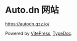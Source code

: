 # Auto.dn 网站

https://autodn.qzz.io/

Powered by [VitePress](https://vitepress.dev/), [TypeDoc](https://typedoc.org/).
